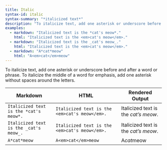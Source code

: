 ```yaml
---
title: Italic
syntax-id: italic
syntax-summary: "*italicized text*"
description: "To italicize text, add one asterisk or underscore before and after a word or phrase. To italicize the middle of a word for emphasis, add one asterisk without spaces around the letters."
examples:
  - markdown: "Italicized text is the *cat's meow*."
    html: "Italicized text is the <em>cat's meow</em>."
  - markdown: "Italicized text is the _cat's meow_."
    html: "Italicized text is the <em>cat's meow</em>."
  - markdown: "A*cat*meow"
    html: "A<em>cat</em>meow"
---
```


To italicize text, add one asterisk or underscore before and after a word or phrase. To italicize the middle of a word for emphasis, add one asterisk without spaces around the letters.

<table class="table table-bordered">
  <thead>
    <tr>
      <th>Markdown</th>
      <th>HTML</th>
      <th>Rendered Output</th>
    </tr>
  </thead>
  <tbody>
    <tr>
      <td><code class="highlighter-rouge">Italicized text is the *cat's meow*.</code></td>
      <td><code class="highlighter-rouge">Italicized text is the &lt;em&gt;cat's meow&lt;/em&gt;.</code></td>
      <td>Italicized text is the <em>cat’s meow</em>.</td>
    </tr>
    <tr>
      <td><code class="highlighter-rouge">Italicized text is the _cat's meow_.</code></td>
      <td><code class="highlighter-rouge">Italicized text is the &lt;em&gt;cat's meow&lt;/em&gt;.</code></td>
      <td>Italicized text is the <em>cat’s meow</em>.</td>
    </tr>
    <tr>
      <td><code class="highlighter-rouge">A*cat*meow</code></td>
      <td><code class="highlighter-rouge">A&lt;em&gt;cat&lt;/em&gt;meow</code></td>
      <td>A<em>cat</em>meow</td>
    </tr>
  </tbody>
</table>
